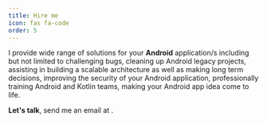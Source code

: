 ```yaml
---
title: Hire me
icon: fas fa-code
order: 5
---
```


I provide wide range of solutions for your **Android** application/s including but not limited to challenging bugs, cleaning up Android legacy projects, assisting in building a scalable architecture as well as making long term decisions, improving the security of your Android application, professionally training Android and Kotlin teams, making your Android app idea come to life.

**Let's talk**, send me an email at <a href="mailto:funkymuse@protonmail.com"><img src="https://img.shields.io/badge/ProtonMail-8B89CC?style=for-the-badge&logo=protonmail&logoColor=white" alt =""/></a>.